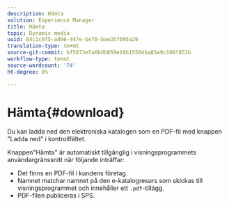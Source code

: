 ```yaml
---
description: Hämta
solution: Experience Manager
title: Hämta
topic: Dynamic media
uuid: 84c1c9f5-ad96-447e-be78-bae2b7095a29
translation-type: tm+mt
source-git-commit: bf5873e5a6bdb859e19b15584ba85e9c106f853b
workflow-type: tm+mt
source-wordcount: '74'
ht-degree: 0%

---
```



# Hämta{#download}

Du kan ladda ned den elektroniska katalogen som en PDF-fil med knappen &quot;Ladda ned&quot; i kontrollfältet.

Knappen&quot;Hämta&quot; är automatiskt tillgänglig i visningsprogrammets användargränssnitt när följande inträffar:

* Det finns en PDF-fil i kundens företag.
* Namnet matchar namnet på den e-katalogresurs som skickas till visningsprogrammet och innehåller ett `.pdf`-tillägg.
* PDF-filen publiceras i SPS.

